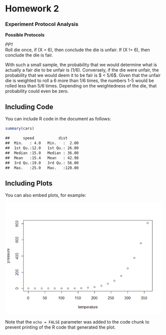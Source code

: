 Homework 2
================

### Experiment Protocol Analysis

**Possible Protocols**

*PP1*  
Roll die once, if \(X = 6\), then conclude the die is unfair. If
\(X != 6\), then conclude the die is fair.

With such a small sample, the probability that we would determine what
is actually a fair die to be unfair is \(1/6\). Conversely, if the die
were unfair, the probability that we would deem it to be fair is $ \<
5/6$. Given that the unfair die is weighted to roll a 6 more than 1/6
times, the numbers 1-5 would be rolled less than 5/6 times. Depending on
the weightedness of the die, that probability could even be zero.

## Including Code

You can include R code in the document as follows:

``` r
summary(cars)
```

    ##      speed           dist       
    ##  Min.   : 4.0   Min.   :  2.00  
    ##  1st Qu.:12.0   1st Qu.: 26.00  
    ##  Median :15.0   Median : 36.00  
    ##  Mean   :15.4   Mean   : 42.98  
    ##  3rd Qu.:19.0   3rd Qu.: 56.00  
    ##  Max.   :25.0   Max.   :120.00

## Including Plots

You can also embed plots, for example:

![](Homework2_files/figure-gfm/pressure-1.png)<!-- -->

Note that the `echo = FALSE` parameter was added to the code chunk to
prevent printing of the R code that generated the plot.
